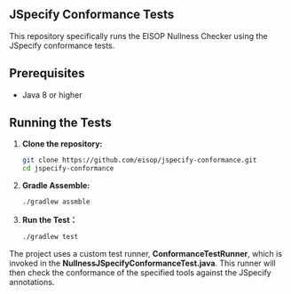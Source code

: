 ## JSpecify Conformance Tests

This repository specifically runs the EISOP Nullness Checker using the JSpecify conformance tests.

## Prerequisites

- Java 8 or higher

## Running the Tests

1. **Clone the repository:**
   ```bash
   git clone https://github.com/eisop/jspecify-conformance.git
   cd jspecify-conformance
2. **Gradle Assemble:**
   ```bash
   ./gradlew assmble
3. **Run the Test：**
   ```bash
   ./gradlew test

The project uses a custom test runner, **ConformanceTestRunner**, which is invoked in the **NullnessJSpecifyConformanceTest.java**. This runner will then check the conformance of the specified tools against the JSpecify annotations.
